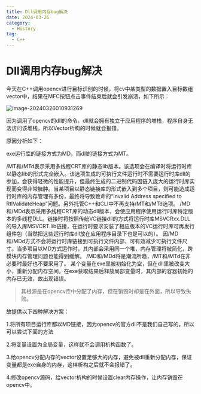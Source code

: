 ```yaml
---
title: Dll调用内存bug解决
date: 2024-03-26
category:
  - History
tag:
  - C++
---
```

# Dll调用内存bug解决

今天在C++调用opencv进行目标识别的时候，将cv中某类型的数据置入目标数组vector中，结果在MFC按钮点击事件结束后就会引发崩溃，如下所示：

![image-20240326010931269](https://wqby-1304194722.cos.ap-nanjing.myqcloud.com/img/image-20240326010931269.png)

因为调用了opencv的dll的命令，dll就会拥有独立于应用程序的堆栈，程序自身无法访问该堆栈，所以Vector析构的时候就会报错。

原因分析如下：

exe运行库的链接方式为MD，而dll的链接方式为MT。

/MT和/MTd表示采用多线程CRT库的静态lib版本。该选项会在编译时将运行时库以静态lib的形式完全嵌入。该选项生成的可执行文件运行时不需要运行时库dll的参加，会获得轻微的性能提升，但最终生成的二进制代码因链入庞大的运行时库实现而变得非常臃肿。当某项目以静态链接库的形式嵌入到多个项目，则可能造成运行时库的内存管理有多份，最终将导致致命的“Invalid Address specified to RtlValidateHeap”问题。另外托管C++和CLI中不再支持/MT和/MTd选项。
/MD和/MDd表示采用多线程CRT库的动态dll版本，会使应用程序使用运行时库特定版本的多线程DLL。链接时将按照传统VC链接dll的方式将运行时库MSVCRxx.DLL的导入库MSVCRT.lib链接，在运行时要求安装了相应版本的VC运行时库可再发行组件包（当然把这些运行时库dll放在应用程序目录下也是可以的）。 因/MD和/MDd方式不会将运行时库链接到可执行文件内部，可有效减少可执行文件尺寸。当多项目以MD方式运作时，其内部会采用同一个堆，内存管理将被简化，跨模块内存管理问题也能得到缓解。
/MD和/MDd将是潮流所趋，/MT和/MTd在非必要时最好也不要采用了。
某个变量在exe里被初始化为空，但在dll里被改变大小，重新分配内存空间。在exe获取结果后释放局部变量时，其内部的容器初始的内存已无效，故出现错误。

> 其根源是在opencv库中分配了内存，但在销毁时却是在外面，所以导致失败。

故提供以下四种解决方案：

1.将所有项目运行库都以MD链接，因为opencv的官方dll不是我们自己写的，所以可以尝试下面的方法

2.将变量设置为全局变量，这样就不会调用析构函数了。

3.给opencv分配内存的vector设置足够大的内存，避免被dll重新分配内存，保证变量都是exe自身的内存，这样析构之后就不会报错了。

4.修改opencv源码，给vector析构的时候设置clear内存操作，让内存销毁在opencv中。

